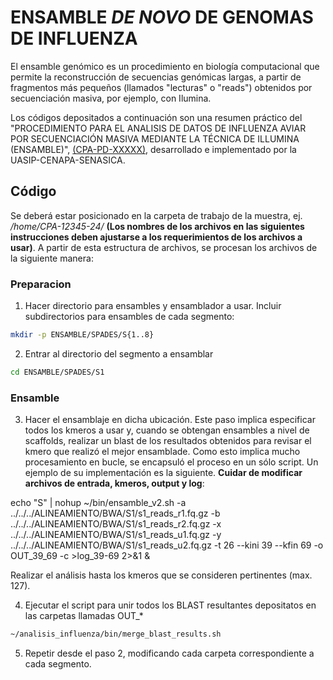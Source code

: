 # ENSAMBLE *DE NOVO* DE GENOMAS DE INFLUENZA 

El ensamble genómico es un procedimiento en biología computacional que permite la reconstrucción de secuencias genómicas largas, a partir de fragmentos más pequeños (llamados "lecturas" o "reads") obtenidos por secuenciación masiva, por ejemplo, con Ilumina. 

Los códigos depositados a continuación son una resumen práctico del "PROCEDIMIENTO PARA EL ANALISIS DE DATOS DE INFLUENZA AVIAR POR SECUENCIACIÓN MASIVA MEDIANTE LA TÉCNICA DE ILLUMINA  
 (ENSAMBLE)", <ins>(CPA-PD-XXXXX)</ins>, desarrollado e implementado por la UASIP-CENAPA-SENASICA.

 ## Código
Se deberá estar posicionado en la carpeta de trabajo de la muestra, ej. */home/CPA-12345-24/* **(Los nombres de los archivos en las siguientes instrucciones deben ajustarse a los requerimientos de los archivos a usar)**. A partir de esta estructura de archivos, se procesan los archivos de la siguiente manera:

### Preparacion
1. Hacer directorio para ensambles y ensamblador a usar. Incluir subdirectorios para ensambles de cada segmento:
```bash
mkdir -p ENSAMBLE/SPADES/S{1..8}
```

2. Entrar al directorio del segmento a ensamblar
```bash
cd ENSAMBLE/SPADES/S1
```
### Ensamble
3. Hacer el ensamblaje en dicha ubicación. Este paso implica especificar todos los kmeros a usar y, cuando se obtengan ensambles a nivel de scaffolds, realizar un blast de los resultados obtenidos para revisar el kmero que realizó el mejor ensamblade. Como esto implica mucho procesamiento en bucle, se encapsuló el proceso en un sólo script. Un ejemplo de su implementación es la siguiente. **Cuidar de modificar archivos de entrada, kmeros, output y log**:

echo "S" | nohup ~/bin/ensamble_v2.sh -a ../../../ALINEAMIENTO/BWA/S1/s1_reads_r1.fq.gz -b ../../../ALINEAMIENTO/BWA/S1/s1_reads_r2.fq.gz -x ../../../ALINEAMIENTO/BWA/S1/s1_reads_u1.fq.gz -y ../../../ALINEAMIENTO/BWA/S1/s1_reads_u2.fq.gz -t 26 --kini 39 --kfin 69 -o OUT_39_69 -c >log_39-69 2>&1 &

Realizar el análisis hasta los kmeros que se consideren pertinentes (max. 127).

4. Ejecutar el script para unir todos los BLAST resultantes depositatos en las carpetas llamadas OUT_*
```bash
~/analisis_influenza/bin/merge_blast_results.sh
```

5. Repetir desde el paso 2, modificando cada carpeta correspondiente a cada segmento.


